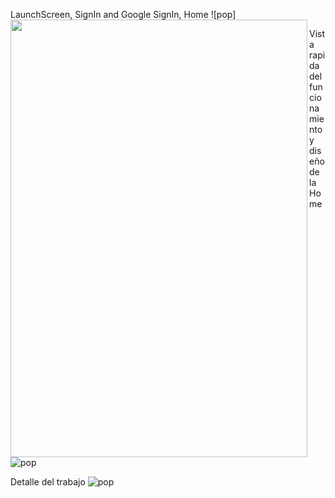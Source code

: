 LaunchScreen, SignIn and Google SignIn, Home
![pop]<a href="url"><img src="https://github.com/YormanColina/Jobly/blob/main/resources/Home.gif?raw=true" align="left" height="700" width="475" ></a>

Vista rapida del funcionamiento y diseño de la Home
![pop](https://github.com/YormanColina/Jobly/blob/main/resources/Home.gif?raw=true)

Detalle del trabajo
![pop](https://github.com/YormanColina/Jobly/blob/main/resources/Detail.gif?raw=true)

